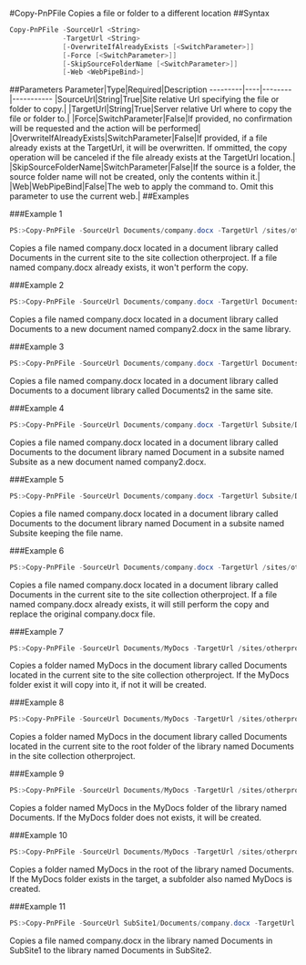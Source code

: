 #Copy-PnPFile
Copies a file or folder to a different location
##Syntax
```powershell
Copy-PnPFile -SourceUrl <String>
             -TargetUrl <String>
             [-OverwriteIfAlreadyExists [<SwitchParameter>]]
             [-Force [<SwitchParameter>]]
             [-SkipSourceFolderName [<SwitchParameter>]]
             [-Web <WebPipeBind>]
```


##Parameters
Parameter|Type|Required|Description
---------|----|--------|-----------
|SourceUrl|String|True|Site relative Url specifying the file or folder to copy.|
|TargetUrl|String|True|Server relative Url where to copy the file or folder to.|
|Force|SwitchParameter|False|If provided, no confirmation will be requested and the action will be performed|
|OverwriteIfAlreadyExists|SwitchParameter|False|If provided, if a file already exists at the TargetUrl, it will be overwritten. If ommitted, the copy operation will be canceled if the file already exists at the TargetUrl location.|
|SkipSourceFolderName|SwitchParameter|False|If the source is a folder, the source folder name will not be created, only the contents within it.|
|Web|WebPipeBind|False|The web to apply the command to. Omit this parameter to use the current web.|
##Examples

###Example 1
```powershell
PS:>Copy-PnPFile -SourceUrl Documents/company.docx -TargetUrl /sites/otherproject/Documents/company.docx
```
Copies a file named company.docx located in a document library called Documents in the current site to the site collection otherproject. If a file named company.docx already exists, it won't perform the copy.

###Example 2
```powershell
PS:>Copy-PnPFile -SourceUrl Documents/company.docx -TargetUrl Documents/company2.docx
```
Copies a file named company.docx located in a document library called Documents to a new document named company2.docx in the same library.

###Example 3
```powershell
PS:>Copy-PnPFile -SourceUrl Documents/company.docx -TargetUrl Documents2/company.docx
```
Copies a file named company.docx located in a document library called Documents to a document library called Documents2 in the same site. 

###Example 4
```powershell
PS:>Copy-PnPFile -SourceUrl Documents/company.docx -TargetUrl Subsite/Documents/company2.docx
```
Copies a file named company.docx located in a document library called Documents to the document library named Document in a subsite named Subsite as a new document named company2.docx.

###Example 5
```powershell
PS:>Copy-PnPFile -SourceUrl Documents/company.docx -TargetUrl Subsite/Documents
```
Copies a file named company.docx located in a document library called Documents to the document library named Document in a subsite named Subsite keeping the file name.

###Example 6
```powershell
PS:>Copy-PnPFile -SourceUrl Documents/company.docx -TargetUrl /sites/otherproject/Documents/company.docx -OverwriteIfAlreadyExists
```
Copies a file named company.docx located in a document library called Documents in the current site to the site collection otherproject. If a file named company.docx already exists, it will still perform the copy and replace the original company.docx file.

###Example 7
```powershell
PS:>Copy-PnPFile -SourceUrl Documents/MyDocs -TargetUrl /sites/otherproject/Documents -OverwriteIfAlreadyExists
```
Copies a folder named MyDocs in the document library called Documents located in the current site to the site collection otherproject. If the MyDocs folder exist it will copy into it, if not it will be created.

###Example 8
```powershell
PS:>Copy-PnPFile -SourceUrl Documents/MyDocs -TargetUrl /sites/otherproject/Documents -SkipSourceFolderName -OverwriteIfAlreadyExists
```
Copies a folder named MyDocs in the document library called Documents located in the current site to the root folder of the library named Documents in the site collection otherproject.

###Example 9
```powershell
PS:>Copy-PnPFile -SourceUrl Documents/MyDocs -TargetUrl /sites/otherproject/Documents/MyDocs -SkipSourceFolderName -OverwriteIfAlreadyExists
```
Copies a folder named MyDocs in the MyDocs folder of the library named Documents. If the MyDocs folder does not exists, it will be created.

###Example 10
```powershell
PS:>Copy-PnPFile -SourceUrl Documents/MyDocs -TargetUrl /sites/otherproject/Documents/MyDocs -OverwriteIfAlreadyExists
```
Copies a folder named MyDocs in the root of the library named Documents. If the MyDocs folder exists in the target, a subfolder also named MyDocs is created.

###Example 11
```powershell
PS:>Copy-PnPFile -SourceUrl SubSite1/Documents/company.docx -TargetUrl SubSite2/Documents
```
Copies a file named company.docx in the library named Documents in SubSite1 to the library named Documents in SubSite2.
